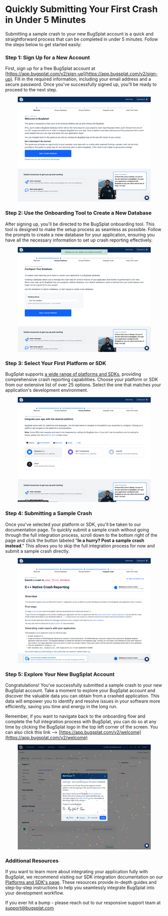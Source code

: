 # Quickly Submitting Your First Crash in Under 5 Minutes

Submitting a sample crash to your new BugSplat account is a quick and straightforward process that can be completed in under 5 minutes. Follow the steps below to get started easily:

### Step 1: Sign Up for a New Account

First, sign up for a free BugSplat account at [https://app.bugsplat.com/v2/sign-up](https://app.bugsplat.com/v2/sign-up). Fill in the required information, including your email address and a secure password. Once you've successfully signed up, you'll be ready to proceed to the next step.

<figure><img src="../../.gitbook/assets/post_sample_crash-1.png" alt=""><figcaption></figcaption></figure>

### Step 2: Use the Onboarding Tool to Create a New Database

After signing up, you'll be directed to the BugSplat onboarding tool. This tool is designed to make the setup process as seamless as possible. Follow the prompts to create a new database for your application, ensuring you have all the necessary information to set up crash reporting effectively.

<figure><img src="../../.gitbook/assets/post_sample_crash-2.png" alt=""><figcaption></figcaption></figure>

### Step 3: Select Your First Platform or SDK

BugSplat supports [a wide range of platforms and SDKs](integrations/), providing comprehensive crash reporting capabilities. Choose your platform or SDK from our extensive list of over 25 options. Select the one that matches your application's development environment.



<figure><img src="../../.gitbook/assets/post_sample_crash-3.png" alt=""><figcaption></figcaption></figure>

### Step 4: Submitting a Sample Crash

Once you've selected your platform or SDK, you'll be taken to our documentation page. To quickly submit a sample crash without going through the full integration process, scroll down to the bottom right of the page and click the button labeled "**In a hurry? Post a sample crash instead**." This allows you to skip the full integration process for now and submit a sample crash directly.

<figure><img src="../../.gitbook/assets/post_sample_crash-4.png" alt=""><figcaption></figcaption></figure>

### Step 5: Explore Your New BugSplat Account

Congratulations! You've successfully submitted a sample crash to your new BugSplat account. Take a moment to explore your BugSplat account and discover the valuable data you can obtain from a crashed application. This data will empower you to identify and resolve issues in your software more efficiently, saving you time and energy in the long run.

Remember, if you want to navigate back to the onboarding flow and complete the full integration process with BugSplat, you can do so at any time by clicking the BugSplat logo in the top left corner of the screen.  You can also click this link --> [https://app.bugsplat.com/v2/welcome](https://app.bugsplat.com/v2/welcome)

<figure><img src="../../.gitbook/assets/post_sample_crash-5.png" alt=""><figcaption></figcaption></figure>

### Additional Resources

If you want to learn more about integrating your application fully with BugSplat, we recommend visiting our SDK integration documentation on our [Platforms and SDK's page](integrations/). These resources provide in-depth guides and step-by-step instructions to help you seamlessly integrate BugSplat into your development workflow.

If you ever hit a bump - please reach out to our responsive support team at [support@bugsplat.com](mailto:support@bugsplat.com)
